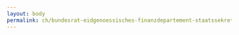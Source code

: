 ```yaml
---
layout: body
permalink: ch/bundesrat-eidgenoessisches-finanzdepartement-staatssekretariat-fuer-internationale-finanzfragen-direktionsstab-ressourcen/
---
```


